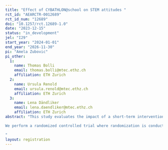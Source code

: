 ```yaml
---
title: "Effect of CYBATHLON@school on STEM attitudes "
rct_id: "AEARCTR-0012689"
rct_id_num: "12689"
doi: "10.1257/rct.12689-1.0"
date: "2023-12-15"
status: "in_development"
jel: "I29"
start_year: "2024-01-01"
end_year: "2026-11-30"
pi: "Amela Zubovic"
pi_other:
  1:
    name: Thomas Bolli
    email: thomas.bolli@mtec.ethz.ch
    affiliation: ETH Zurich
  2:
    name: Ursula Renold
    email: ursula.renold@mtec.ethz.ch
    affiliation: ETH Zurich
  3:
    name: Lena Dändliker
    email: lena.daendliker@mtec.ethz.ch
    affiliation: ETH Zurich
abstract: "This study evaluates the impact of a short-term intervention called CYBATHLON@school on attitudes towards STEM subjects and STEM careers for primary school students in Switzerland. The short-term intervention will be administered with primary school children in fourth to sixth grade. The intervention consists of two workshops. The first workshop is in the class-room with teachers, where students have a 2-hour lesson about the challenges that disabled people face in their everyday life and how they can come up with solutions to help them. The second workshop lasts for half a day and is supervised by trained instructors and an ambassador with a disability. The workshop involves experiencing challenges such as using a wheel-chair, as well as programming robots linked to sensors used in prosthetic arms.
We perform a randomized controlled trial where randomization is conducted on a continuous basis between Spring 2024 and Autumn 2025.  In total, we expect 80 classes with around 20 students to be involved, with 40 classes undergoing the treatment. To assess the influence of the intervention, we will conduct a survey collecting data on students’ attitudes towards STEM school subjects and STEM careers. We will administer three surveys: one before treatment as a baseline, one shortly after the intervention to measure short-term effects and one after three months. Control classes receive the treatment three months delayed.
"
layout: registration
---
```


